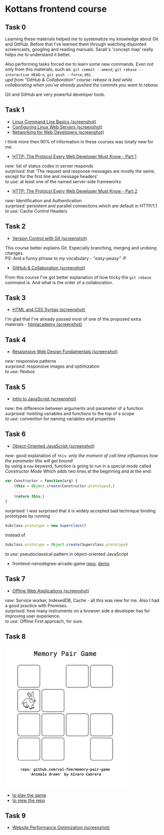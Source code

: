 # Kottans frontend course

 ## **Task 0**

Learning these materials helped me to systematize my knowledge about Git and GitHub.
Before that I've learned them through watching disjointed screencasts, googling and reading manuals.
Sarah's 'concept map' really helps me to understand it better.

Also performing tasks forced me to learn some new commands. Even not only from this materials,
such as: `git commit --amend`, `git rebase --interactive HEAD~n`, `git push --force`, etc.  
_upd from "GitHub & Collaboration" course: rebase is bad while collaborating when you've already 
pushed the commits you want to rebase._  

Git and GitHub are very powerful developer tools.

 ## **Task 1**

- [Linux Command Line Basics (screenshot)](/task_1/Linux_Command_Line_Basics.png)
- [Configuring Linux Web Servers (screenshot)](/task_1/Configuring_Linux_Web_Servers.png)
- [Networking for Web Developers (screenshot)](/task_1/Networking_for_Web_Developers.png)

I think more then 90% of information in these courses was totally new for me.

- [HTTP: The Protocol Every Web Developer Must Know - Part 1](https://code.tutsplus.com/tutorials/http-the-protocol-every-web-developer-must-know-part-1--net-31177)

_new:_ list of status codes in server responds  
_surprised:_ that 'The request and response messages are mostly the same, except for the first line and message headers'  
_to use:_ at least one of the named server-side frameworks  

- [HTTP: The Protocol Every Web Developer Must Know - Part 2](https://code.tutsplus.com/tutorials/http-the-protocol-every-web-developer-must-know-part-2--net-31155)

_new:_ Identification and Authentication  
_surprised:_ persistent and parallel connections which are default in HTTP/1.1  
_to use:_ Cache Control Headers 

 ## **Task 2**

- [Version Control with Git (screenshot)](task_2/Version_Control_with_Git.png)

This course better explains Git. Especially branching, merging and undoing changes.  
PS: And a funny phrase to my vocabulary - _"easy-peasy"_ :P  

- [GitHub & Collaboration (screenshot)](task_2/GitHub_n_Collaboration.png)

From this course I've got better explanation of how tricky the `git rebase` command is. And what is the order of a collaboration.  

 ## **Task 3**

- [HTML and CSS Syntax (screenshot)](task_3/HTML_and_CSS_Syntax.png)

I'm glad that I've already passed most of one of the proposed extra materials - [htmlacademy (screenshot)](task_3/htmlacademy.png)  

 ## **Task 4**

- [Responsive Web Design Fundamentals (screenshot)](task_4/Responsive_Web_Design_Fundamentals.png)

_new:_ responsive patterns  
_surprised:_ responsive images and optimization  
_to use:_ flexbox  

 ## **Task 5**

- [Intro to JavaScript (screenshot)](task_5/Intro_to_JavaScript.png)

_new:_ the difference between arguments and parameter of a function  
_surprised:_ hoisting variables and functions to the top of a scope  
_to use:_ convention for naming variables and properties  

 ## **Task 6**

- [Object-Oriented JavaScript (screenshot)](task_6/Object-Oriented_JavaScript.png)

_new:_ good explanation of `this`: _only the moment of call time influences how 
the parameter this will get bound!_  
by using a `new` keyword, function is going to run in a special mode called _Constructor Mode_
Which adds two lines at the beginning and at the end:  
```javascript
var Constructor = function(arg) {
    (this = Object.create(Constructor.prototype);)
    ...
    (return this;)
}
```
_surprised:_ I was surprised that it is widely accepted bad technique 
binding prototypes by running 
```javascript
Subclass.prototype = new Superclass()
``` 
instead of 
```javascript
Subclass.prototype = Object.create(Superclass.prototype)
``` 
_to use:_ pseudoclassical pattern in object-oriented JavaScript  

- frontend-nanodegree-arcade-game [repo](https://github.com/val-fom/frontend-nanodegree-arcade-game), 
[demo](https://val-fom.github.io/frontend-nanodegree-arcade-game/)  

 ## **Task 7**

- [Offline Web Applications (screenshot)](task_7/Offline_Web_Applications.png)

_new:_ Service worker, IndexedDB, Cache - all this was new for me. Also I had a good practice with Promises.  
_surprised:_ how many instruments on a browser side a developer has for improving user experience.  
_to use:_ Offline First approach, for sure.  

 ## **Task 8**

 ![Memory Pair Game (screenshot)](task_8/Memory-Pair-Game.png)

 - [to play the game](https://val-fom.github.io/memory-pair-game/)
 - [to view the repo](https://github.com/val-fom/memory-pair-game)

 ## **Task 9**

- [Website Performance Optimization (screenshot)](task_9/Website_Performance_Optimization.png)
